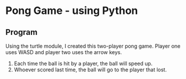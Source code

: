 # Pong Game - using Python

## Program
Using the turtle module, I created this two-player pong game. Player one uses WASD and player two uses the arrow keys.
1. Each time the ball is hit by a player, the ball will speed up.
2. Whoever scored last time, the ball will go to the player that lost.
